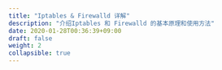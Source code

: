 ```yaml
---
title: "Iptables & Firewalld 详解"
description: "介绍Iptables 和 Firewalld 的基本原理和使用方法"
date: 2020-01-28T00:36:39+09:00
draft: false
weight: 2
collapsible: true
---
```


